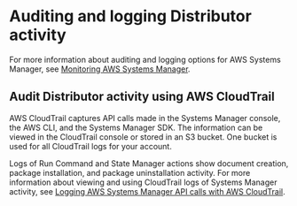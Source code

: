 # Auditing and logging Distributor activity<a name="distributor-logging-auditing"></a>

For more information about auditing and logging options for AWS Systems Manager, see [Monitoring AWS Systems Manager](monitoring.md)\.

## Audit Distributor activity using AWS CloudTrail<a name="distributor-logging-auditing-cloudtrail"></a>

AWS CloudTrail captures API calls made in the Systems Manager console, the AWS CLI, and the Systems Manager SDK\. The information can be viewed in the CloudTrail console or stored in an S3 bucket\. One bucket is used for all CloudTrail logs for your account\.

Logs of Run Command and State Manager actions show document creation, package installation, and package uninstallation activity\. For more information about viewing and using CloudTrail logs of Systems Manager activity, see [Logging AWS Systems Manager API calls with AWS CloudTrail](monitoring-cloudtrail-logs.md)\.
